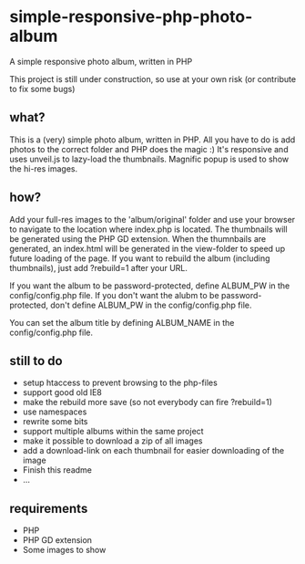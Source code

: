 simple-responsive-php-photo-album
=================================

A simple responsive photo album, written in PHP

This project is still under construction, so use at your own risk (or contribute to fix some bugs)


what?
--------------

This is a (very) simple photo album, written in PHP.
All you have to do is add photos to the correct folder and PHP does the magic :)
It's responsive and uses unveil.js to lazy-load the thumbnails.
Magnific popup is used to show the hi-res images.


how?
--------------

Add your full-res images to the 'album/original' folder and use your browser to navigate to the location where index.php is located.
The thumbnails will be generated using the PHP GD extension.
When the thumnbails are generated, an index.html will be generated in the view-folder to speed up future loading of the page.
If you want to rebuild the album (including thumbnails), just add ?rebuild=1 after your URL.

If you want the album to be password-protected, define ALBUM_PW in the config/config.php file.
If you don't want the alubm to be password-protected, don't define ALBUM_PW in the config/config.php file.

You can set the album title by defining ALBUM_NAME in the config/config.php file.

still to do
--------------

- setup htaccess to prevent browsing to the php-files
- support good old IE8
- make the rebuild more save (so not everybody can fire ?rebuild=1)
- use namespaces
- rewrite some bits
- support multiple albums within the same project
- make it possible to download a zip of all images
- add a download-link on each thumbnail for easier downloading of the image
- Finish this readme
- ...


requirements
--------------

- PHP
- PHP GD extension
- Some images to show
